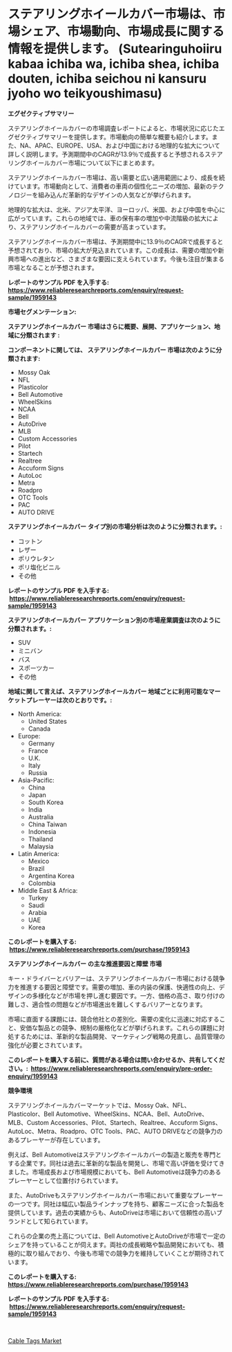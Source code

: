 <p><h1>ステアリングホイールカバー市場は、市場シェア、市場動向、市場成長に関する情報を提供します。 (Sutearinguhoiiru kabaa ichiba wa, ichiba shea, ichiba douten, ichiba seichou ni kansuru jyoho wo teikyoushimasu)</h1></p><p><strong>エグゼクティブサマリー</strong></p>
<p><p>ステアリングホイールカバーの市場調査レポートによると、市場状況に応じたエグゼクティブサマリーを提供します。市場動向の簡単な概要も紹介します。また、NA、APAC、EUROPE、USA、および中国における地理的な拡大について詳しく説明します。予測期間中のCAGRが13.9％で成長すると予想されるステアリングホイールカバー市場について以下にまとめます。</p><p>ステアリングホイールカバー市場は、高い需要と広い適用範囲により、成長を続けています。市場動向として、消費者の車両の個性化ニーズの増加、最新のテクノロジーを組み込んだ革新的なデザインの人気などが挙げられます。</p><p>地理的な拡大は、北米、アジア太平洋、ヨーロッパ、米国、および中国を中心に広がっています。これらの地域では、車の保有率の増加や中流階級の拡大により、ステアリングホイールカバーの需要が高まっています。</p><p>ステアリングホイールカバー市場は、予測期間中に13.9％のCAGRで成長すると予想されており、市場の拡大が見込まれています。この成長は、需要の増加や新興市場への進出など、さまざまな要因に支えられています。今後も注目が集まる市場となることが予想されます。</p></p>
<p><strong>レポートのサンプル PDF を入手する: <a href="https://www.reliableresearchreports.com/enquiry/request-sample/1959143">https://www.reliableresearchreports.com/enquiry/request-sample/1959143</a></strong></p>
<p><strong>市場セグメンテーション:</strong></p>
<p><strong> ステアリングホイールカバー 市場はさらに概要、展開、アプリケーション、地域に分類されます :</strong></p>
<p><strong>コンポーネントに関しては、 ステアリングホイールカバー 市場は次のように分類されます: &nbsp;</strong></p>
<p><ul><li>Mossy Oak</li><li>NFL</li><li>Plasticolor</li><li>Bell Automotive</li><li>WheelSkins</li><li>NCAA</li><li>Bell</li><li>AutoDrive</li><li>MLB</li><li>Custom Accessories</li><li>Pilot</li><li>Startech</li><li>Realtree</li><li>Accuform Signs</li><li>AutoLoc</li><li>Metra</li><li>Roadpro</li><li>OTC Tools</li><li>PAC</li><li>AUTO DRIVE</li></ul></p>
<p><strong> ステアリングホイールカバー タイプ別の市場分析は次のように分類されます。:</strong></p>
<p><ul><li>コットン</li><li>レザー</li><li>ポリウレタン</li><li>ポリ塩化ビニル</li><li>その他</li></ul></p>
<p><strong>レポートのサンプル PDF を入手する: &nbsp;<a href="https://www.reliableresearchreports.com/enquiry/request-sample/1959143">https://www.reliableresearchreports.com/enquiry/request-sample/1959143</a></strong></p>
<p><strong> ステアリングホイールカバー アプリケーション別の市場産業調査は次のように分類されます。:</strong></p>
<p><ul><li>SUV</li><li>ミニバン</li><li>バス</li><li>スポーツカー</li><li>その他</li></ul></p>
<p><strong>地域に関して言えば、ステアリングホイールカバー 地域ごとに利用可能なマーケットプレーヤーは次のとおりです。:</strong></p>
<p><ul>
    <li>
        North America:
        <ul>
            <li>United States</li>
            <li>Canada</li>
        </ul>
    </li>
    <li>
        Europe:
        <ul>
            <li>Germany</li>
            <li>France</li>
            <li>U.K.</li>
            <li>Italy</li>
            <li>Russia</li>
        </ul>
    </li>
    <li>
        Asia-Pacific:
        <ul>
            <li>China</li>
            <li>Japan</li>
            <li>South Korea</li>
            <li>India</li>
            <li>Australia</li>
            <li>China Taiwan</li>
            <li>Indonesia</li>
            <li>Thailand</li>
            <li>Malaysia</li>
        </ul>
    </li>
    <li>
        Latin America:
        <ul>
            <li>Mexico</li>
            <li>Brazil</li>
            <li>Argentina Korea</li>
            <li>Colombia</li>
        </ul>
    </li>
    <li>
        Middle East & Africa:
        <ul>
            <li>Turkey</li>
            <li>Saudi</li>
            <li>Arabia</li>
            <li>UAE</li>
            <li>Korea</li>
        </ul>
    </li>
    </ul></p>
<p><strong>このレポートを購入する: &nbsp;<a href="https://www.reliableresearchreports.com/purchase/1959143">https://www.reliableresearchreports.com/purchase/1959143</a></strong></p>
<p><strong>ステアリングホイールカバー の主な推進要因と障壁 市場</strong></p>
<p><p>キー・ドライバーとバリアーは、ステアリングホイールカバー市場における競争力を推進する要因と障壁です。需要の増加、車の内装の保護、快適性の向上、デザインの多様化などが市場を押し進む要因です。一方、価格の高さ、取り付けの難しさ、適合性の問題などが市場進出を難しくするバリアーとなります。</p><p>市場に直面する課題には、競合他社との差別化、需要の変化に迅速に対応すること、安価な製品との競争、規制の厳格化などが挙げられます。これらの課題に対処するためには、革新的な製品開発、マーケティング戦略の見直し、品質管理の強化が必要とされています。</p></p>
<p><strong>このレポートを購入する前に、質問がある場合は問い合わせるか、共有してください。:&nbsp; <a href="https://www.reliableresearchreports.com/enquiry/pre-order-enquiry/1959143">https://www.reliableresearchreports.com/enquiry/pre-order-enquiry/1959143</a></strong></p>
<p><strong>競争環境</strong></p>
<p><p>ステアリングホイールカバーマーケットでは、Mossy Oak、NFL、Plasticolor、Bell Automotive、WheelSkins、NCAA、Bell、AutoDrive、MLB、Custom Accessories、Pilot、Startech、Realtree、Accuform Signs、AutoLoc、Metra、Roadpro、OTC Tools、PAC、AUTO DRIVEなどの競争力のあるプレーヤーが存在しています。</p><p>例えば、Bell Automotiveはステアリングホイールカバーの製造と販売を専門とする企業です。同社は過去に革新的な製品を開発し、市場で高い評価を受けてきました。市場成長および市場規模においても、Bell Automotiveは競争力のあるプレーヤーとして位置付けられています。</p><p>また、AutoDriveもステアリングホイールカバー市場において重要なプレーヤーの一つです。同社は幅広い製品ラインナップを持ち、顧客ニーズに合った製品を提供しています。過去の実績からも、AutoDriveは市場において信頼性の高いブランドとして知られています。</p><p>これらの企業の売上高については、Bell AutomotiveとAutoDriveが市場で一定のシェアを持っていることが伺えます。両社の成長戦略や製品開発においても、積極的に取り組んでおり、今後も市場での競争力を維持していくことが期待されています。</p></p>
<p><strong>このレポートを購入する: &nbsp; <a href="https://www.reliableresearchreports.com/purchase/1959143">https://www.reliableresearchreports.com/purchase/1959143</a></strong></p>
<p><strong>レポートのサンプル PDF を入手する: &nbsp;<a href="https://www.reliableresearchreports.com/enquiry/request-sample/1959143">https://www.reliableresearchreports.com/enquiry/request-sample/1959143</a></strong><strong></strong></p>
<p>&nbsp;</p>
<p><p><a href="https://github.com/JameTravis/Market-Research-Report-List-4/blob/main/cable-tags-market.md">Cable Tags Market</a></p></p>
